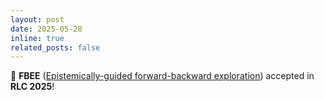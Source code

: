 ```yaml
---
layout: post
date: 2025-05-28
inline: true
related_posts: false
---
```


🐝 **FBEE** ([Epistemically-guided forward-backward exploration](https://sites.google.com/view/fbee-url)) accepted in **RLC 2025**!
